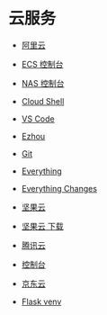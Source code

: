 # 云服务


<div id = "首"></div>
<script src = "../js/首.js"></script>


* [阿里云](https://www.aliyun.com/)
* [ECS 控制台](https://ecs.console.aliyun.com/)
* [NAS 控制台](https://nasnext.console.aliyun.com/)
* [Cloud Shell](https://shell.aliyun.com/)


* [VS Code](https://code.visualstudio.com/)
* [Ezhou](https://vscode.dev/tunnel/ezhou)


* [Git](https://git-scm.com/)
* [Everything](https://www.voidtools.com/zh-cn/)
* [Everything Changes](https://www.voidtools.com/Changes.txt)
* [坚果云](https://www.jianguoyun.com/)
* [坚果云 下载](https://www.jianguoyun.com/s/downloads)


* [腾讯云](https://cloud.tencent.com/)
* [控制台](https://console.cloud.tencent.com/)


* [京东云](https://www.jdcloud.com/)


* [Flask venv](https://flask.palletsprojects.com/en/3.0.x/installation/#virtual-environments)
